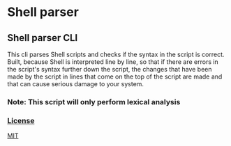 # Shell parser

## Shell parser CLI

This cli parses Shell scripts and checks if the syntax in the script is correct.
Built, because Shell is interpreted line by line, so that if there are errors in the script's syntax further down the script, the changes that have been made by the script in lines that come on the top of the script are made and that can cause serious damage to your system.

### Note: This script will only perform lexical analysis

### <ins>License</ins>
[MIT](https://github.com/CmdIglo/shprs/blob/main/LICENSE)
